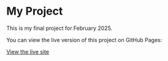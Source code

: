 
# My Project

This is my final project for February 2025.

You can view the live version of this project on GitHub Pages:

[View the live site](https://onyangor.github.io/feb-2025-final-project-and-deployment-onyangor/)
